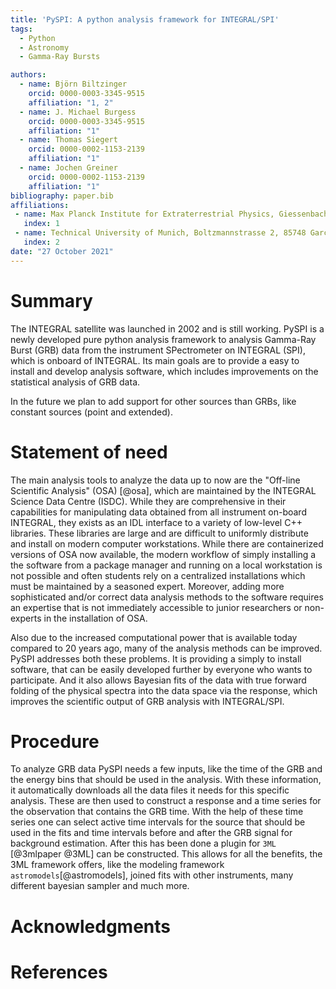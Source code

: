 ```yaml
---
title: 'PySPI: A python analysis framework for INTEGRAL/SPI'
tags:
  - Python
  - Astronomy
  - Gamma-Ray Bursts

authors:
  - name: Björn Biltzinger
    orcid: 0000-0003-3345-9515
    affiliation: "1, 2"
  - name: J. Michael Burgess
    orcid: 0000-0003-3345-9515
    affiliation: "1"
  - name: Thomas Siegert
    orcid: 0000-0002-1153-2139
    affiliation: "1"
  - name: Jochen Greiner
    orcid: 0000-0002-1153-2139
    affiliation: "1"
bibliography: paper.bib
affiliations:
 - name: Max Planck Institute for Extraterrestrial Physics, Giessenbachstrasse, 85748 Garching, Germany
   index: 1
 - name: Technical University of Munich, Boltzmannstrasse 2, 85748 Garching, Germany
   index: 2
date: "27 October 2021"
---
```


# Summary

The INTEGRAL satellite was launched in 2002 and is still working. PySPI is a newly developed pure python analysis framework to analysis Gamma-Ray Burst (GRB) data from the instrument SPectrometer on INTEGRAL (SPI), which is onboard of INTEGRAL. Its main goals are to provide a easy to install and develop analysis software, which includes improvements on the statistical analysis of GRB data. 

In the future we plan to add support for other sources than GRBs, like constant sources (point and extended). 

# Statement of need

The main analysis tools to analyze the data up to now are the "Off-line Scientific Analysis" (OSA) [@osa], which are maintained by the INTEGRAL Science Data Centre (ISDC). While they are comprehensive in their capabilities for manipulating data obtained from all instrument on-board INTEGRAL, they exists as an IDL interface to a variety of low-level C++ libraries. These libraries are large and are difficult to uniformly distribute and install on modern computer workstations. While there are containerized versions of OSA now available, the modern workflow of simply installing a the software from a package manager and running on a local workstation is not possible and often students rely on a centralized installations which must be maintained by a seasoned expert. Moreover, adding more sophisticated and/or correct data analysis methods to the software requires an expertise that is not immediately accessible to junior researchers or non-experts in the installation of OSA.

Also due to the increased computational power that is available today compared to 20 years ago, many of the analysis methods can be improved. PySPI addresses both these problems. It is providing a simply to install software, that can be easily developed further by everyone who wants to participate. And it also allows Bayesian fits of the data with true forward folding of the physical spectra into the data space via the response, which improves the scientific output of GRB analysis with INTEGRAL/SPI. 

# Procedure

To analyze GRB data PySPI needs a few inputs, like the time of the GRB and the energy bins that should be used in the analysis. With these information, it automatically downloads all the data files it needs for this specific analysis. These are then used to construct a response and a time series for the observation that contains the GRB time. With the help of these time series one can select active time intervals for the source that should be used in the fits and time intervals before and after the GRB signal for background estimation. After this has been done a plugin for `3ML` [@3mlpaper @3ML] can be constructed. This allows for all the benefits, the 3ML framework offers, like the modeling framework `astromodels`[@astromodels], joined fits with other instruments, many different bayesian sampler and much more. 

# Acknowledgments



# References

